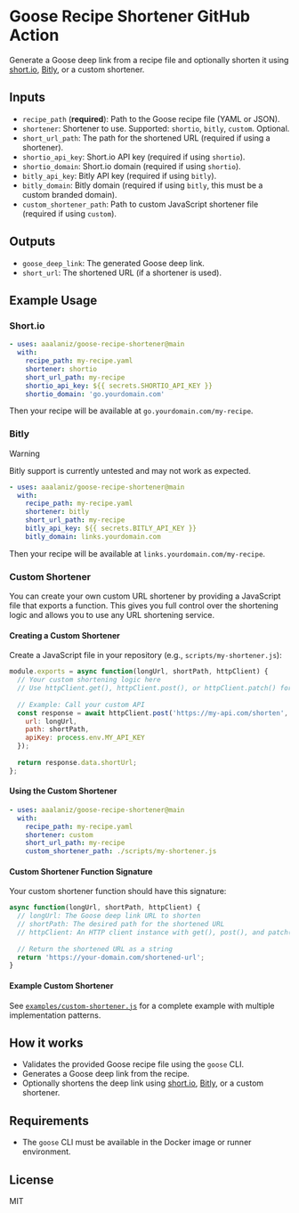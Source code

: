 # Goose Recipe Shortener GitHub Action

Generate a Goose deep link from a recipe file and optionally shorten it using [short.io](https://short.io), [Bitly](https://bitly.com), or a custom shortener.

## Inputs
- `recipe_path` (**required**): Path to the Goose recipe file (YAML or JSON).
- `shortener`: Shortener to use. Supported: `shortio`, `bitly`, `custom`. Optional.
- `short_url_path`: The path for the shortened URL (required if using a shortener).
- `shortio_api_key`: Short.io API key (required if using `shortio`).
- `shortio_domain`: Short.io domain (required if using `shortio`).
- `bitly_api_key`: Bitly API key (required if using `bitly`).
- `bitly_domain`: Bitly domain (required if using `bitly`, this must be a custom branded domain).
- `custom_shortener_path`: Path to custom JavaScript shortener file (required if using `custom`).

## Outputs
- `goose_deep_link`: The generated Goose deep link.
- `short_url`: The shortened URL (if a shortener is used).

## Example Usage
### Short.io
```yaml
- uses: aaalaniz/goose-recipe-shortener@main
  with:
    recipe_path: my-recipe.yaml
    shortener: shortio
    short_url_path: my-recipe
    shortio_api_key: ${{ secrets.SHORTIO_API_KEY }}
    shortio_domain: 'go.yourdomain.com'
```

Then your recipe will be available at `go.yourdomain.com/my-recipe`.

### Bitly

> [!WARNING]
> Bitly support is currently untested and may not work as expected.

```yaml
- uses: aaalaniz/goose-recipe-shortener@main
  with:
    recipe_path: my-recipe.yaml
    shortener: bitly
    short_url_path: my-recipe
    bitly_api_key: ${{ secrets.BITLY_API_KEY }}
    bitly_domain: links.yourdomain.com
```

Then your recipe will be available at `links.yourdomain.com/my-recipe`.

### Custom Shortener

You can create your own custom URL shortener by providing a JavaScript file that exports a function. This gives you full control over the shortening logic and allows you to use any URL shortening service.

#### Creating a Custom Shortener

Create a JavaScript file in your repository (e.g., `scripts/my-shortener.js`):

```javascript
module.exports = async function(longUrl, shortPath, httpClient) {
  // Your custom shortening logic here
  // Use httpClient.get(), httpClient.post(), or httpClient.patch() for API calls
  
  // Example: Call your custom API
  const response = await httpClient.post('https://my-api.com/shorten', {
    url: longUrl,
    path: shortPath,
    apiKey: process.env.MY_API_KEY
  });
  
  return response.data.shortUrl;
};
```

#### Using the Custom Shortener

```yaml
- uses: aaalaniz/goose-recipe-shortener@main
  with:
    recipe_path: my-recipe.yaml
    shortener: custom
    short_url_path: my-recipe
    custom_shortener_path: ./scripts/my-shortener.js
```

#### Custom Shortener Function Signature

Your custom shortener function should have this signature:

```javascript
async function(longUrl, shortPath, httpClient) {
  // longUrl: The Goose deep link URL to shorten
  // shortPath: The desired path for the shortened URL
  // httpClient: An HTTP client instance with get(), post(), and patch() methods
  
  // Return the shortened URL as a string
  return 'https://your-domain.com/shortened-url';
}
```

#### Example Custom Shortener

See [`examples/custom-shortener.js`](./examples/custom-shortener.js) for a complete example with multiple implementation patterns.

## How it works
- Validates the provided Goose recipe file using the `goose` CLI.
- Generates a Goose deep link from the recipe.
- Optionally shortens the deep link using [short.io](https://short.io/), [Bitly](https://bitly.com/), or a custom shortener.

## Requirements
- The `goose` CLI must be available in the Docker image or runner environment.

## License
MIT 
